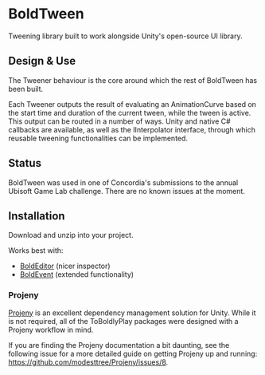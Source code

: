 # BoldTween
Tweening library built to work alongside Unity's open-source UI library.

## Design & Use
The Tweener behaviour is the core around which the rest of BoldTween has been built.

Each Tweener outputs the result of evaluating an AnimationCurve based on the start time and duration of the current tween, while the tween is active. This output can be routed in a number of ways. Unity and native C# callbacks are available, as well as the IInterpolator interface, through which reusable tweening functionalities can be implemented.

## Status
BoldTween was used in one of Concordia's submissions to the annual Ubisoft Game Lab challenge. There are no known issues at the moment.

## Installation
Download and unzip into your project.

Works best with:
* [BoldEditor](https://github.com/ophilbinbriscoe/BoldEditor) (nicer inspector)
* [BoldEvent](https://github.com/ophilbinbriscoe/BoldEvent) (extended functionality)

### Projeny
[Projeny](https://github.com/modesttree/Projeny) is an excellent dependency management solution for Unity. While it is not required, all of the ToBoldlyPlay packages were designed with a Projeny workflow in mind.

If you are finding the Projeny documentation a bit daunting, see the following issue for a more detailed guide on getting Projeny up and running: https://github.com/modesttree/Projeny/issues/8.
